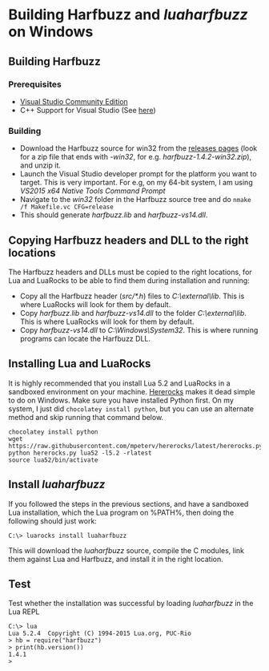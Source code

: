 # Building Harfbuzz and _luaharfbuzz_ on Windows

## Building Harfbuzz

### Prerequisites
* [Visual Studio Community Edition](https://www.visualstudio.com/vs/community/)
* C++ Support for Visual Studio (See [here](http://stackoverflow.com/questions/31953769/visual-studio-doesnt-have-cl-exe))

### Building
* Download the Harfbuzz source for win32 from the [releases pages](https://github.com/behdad/harfbuzz/releases) (look for a zip file that ends with _-win32_, for e.g. _harfbuzz-1.4.2-win32.zip_), and unzip it.
* Launch the Visual Studio developer prompt for the platform you want to target. This is very important. For e.g, on my 64-bit system, I am using _VS2015 x64 Native Tools Command Prompt_
* Navigate to the _win32_ folder in the Harfbuzz source tree and do `nmake /f Makefile.vc CFG=release`
* This should generate _harfbuzz.lib_ and _harfbuzz-vs14.dll_.

## Copying Harfbuzz headers and DLL to the right locations
The Harfbuzz headers and DLLs must be copied to the right locations, for Lua and LuaRocks to be able to find them during installation and running:

* Copy all the Harfbuzz header (_src/*.h_) files to _C:\external\lib_. This is where LuaRocks will look for them by default.
* Copy _harfbuzz.lib_ and _harfbuzz-vs14.dll_ to the folder _C:\external\lib_. This is where LuaRocks will look for them by default.
* Copy  _harfbuzz-vs14.dll_ to _C:\Windows\System32_. This is where running programs can locate the Harfbuzz DLL.

## Installing Lua and LuaRocks
It is highly recommended that you install Lua 5.2 and LuaRocks in a sandboxed environment on your machine. [Hererocks] makes it dead simple to do on Windows. Make sure you have installed Python first. On my system, I just did `chocolatey install python`, but you can use an alternate method and skip running that command below.

[Hererocks]:https://github.com/mpeterv/hererocks

```
chocolatey install python
wget https://raw.githubusercontent.com/mpeterv/hererocks/latest/hererocks.py
python hererocks.py lua52 -l5.2 -rlatest
source lua52/bin/activate
```
## Install _luaharfbuzz_
If you followed the steps in the previous sections, and have a sandboxed Lua installation, which the Lua program on %PATH%, then doing the following should just work:

```
C:\> luarocks install luaharfbuzz
```

This will download the _luaharfbuzz_ source, compile the C modules, link them against Lua and Harfbuzz, and install it in the right location.

## Test
Test whether the installation was successful by loading _luaharfbuzz_ in the Lua REPL

```
C:\> lua
Lua 5.2.4  Copyright (C) 1994-2015 Lua.org, PUC-Rio
> hb = require("harfbuzz")
> print(hb.version())
1.4.1
>
```

